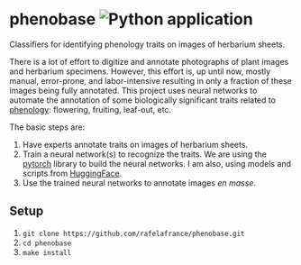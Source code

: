 # phenobase ![Python application](https://github.com/rafelafrance/phenobase/workflows/CI/badge.svg)

Classifiers for identifying phenology traits on images of herbarium sheets.

There is a lot of effort to digitize and annotate photographs of plant images and herbarium specimens. However, this effort is, up until now, mostly manual, error-prone, and labor-intensive resulting in only a fraction of these images being fully annotated. This project uses neural networks to automate the annotation of some biologically significant traits related to [phenology](https://en.wikipedia.org/wiki/Phenology): flowering, fruiting, leaf-out, etc.

The basic steps are:

1. Have experts annotate traits on images of herbarium sheets.
2. Train a neural network(s) to recognize the traits. We are using the [pytorch](https://pytorch.org/) library to build the neural networks. I am also, using models and scripts from [HuggingFace](https://huggingface.co/docs/transformers/model_doc/vit_mae).
3. Use the trained neural networks to annotate images _en masse_.

## Setup

1. `git clone https://github.com/rafelafrance/phenobase.git`
2. `cd phenobase`
3. `make install`
